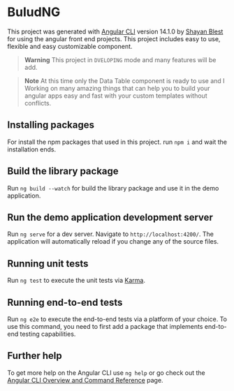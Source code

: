 # BuludNG

This project was generated with [Angular CLI](https://github.com/angular/angular-cli) version 14.1.0 by [Shayan Blest](https://github.com/shayanblest) for using the angular front end projects.
This project includes easy to use, flexible and easy customizable component.


>**Warning** 
 This project in `DVELOPING` mode and many features will be add.
 
>**Note**
At this time only the Data Table component is ready to use and I Working on many amazing things that can help you to build your angular apps easy and fast with your custom templates without conflicts.


## Installing packages

For install the npm packages that used in this project. run `npm i` and wait the installation ends.

## Build the library package

Run `ng build --watch` for build the library package and use it in the demo application.

## Run the demo application development server

Run `ng serve` for a dev server. Navigate to `http://localhost:4200/`. The application will automatically reload if you change any of the source files.

## Running unit tests

Run `ng test` to execute the unit tests via [Karma](https://karma-runner.github.io).

## Running end-to-end tests

Run `ng e2e` to execute the end-to-end tests via a platform of your choice. To use this command, you need to first add a package that implements end-to-end testing capabilities.

## Further help

To get more help on the Angular CLI use `ng help` or go check out the [Angular CLI Overview and Command Reference](https://angular.io/cli) page.

